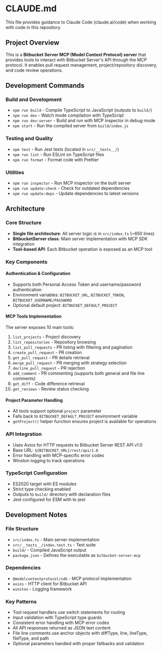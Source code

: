 # CLAUDE.md

This file provides guidance to Claude Code (claude.ai/code) when working with code in this repository.

## Project Overview

This is a **Bitbucket Server MCP (Model Context Protocol) server** that provides tools to interact with Bitbucket Server's API through the MCP protocol. It enables pull request management, project/repository discovery, and code review operations.

## Development Commands

### Build and Development
- `npm run build` - Compile TypeScript to JavaScript (outputs to `build/`)
- `npm run dev` - Watch mode compilation with TypeScript
- `npm run dev:server` - Build and run with MCP inspector in debug mode
- `npm start` - Run the compiled server from `build/index.js`

### Testing and Quality
- `npm test` - Run Jest tests (located in `src/__tests__/`)
- `npm run lint` - Run ESLint on TypeScript files
- `npm run format` - Format code with Prettier

### Utilities
- `npm run inspector` - Run MCP inspector on the built server
- `npm run update:check` - Check for outdated dependencies
- `npm run update:deps` - Update dependencies to latest versions

## Architecture

### Core Structure
- **Single file architecture**: All server logic is in `src/index.ts` (~650 lines)
- **BitbucketServer class**: Main server implementation with MCP SDK integration
- **Tool-based API**: Each Bitbucket operation is exposed as an MCP tool

### Key Components

#### Authentication & Configuration
- Supports both Personal Access Token and username/password authentication
- Environment variables: `BITBUCKET_URL`, `BITBUCKET_TOKEN`, `BITBUCKET_USERNAME/PASSWORD`
- Optional default project: `BITBUCKET_DEFAULT_PROJECT`

#### MCP Tools Implementation
The server exposes 10 main tools:
1. `list_projects` - Project discovery
2. `list_repositories` - Repository browsing
3. `list_pull_requests` - PR listing with filtering and pagination
4. `create_pull_request` - PR creation
5. `get_pull_request` - PR details retrieval
6. `merge_pull_request` - PR merging with strategy selection
7. `decline_pull_request` - PR rejection
8. `add_comment` - PR commenting (supports both general and file line comments)
9. `get_diff` - Code difference retrieval
10. `get_reviews` - Review status checking

#### Project Parameter Handling
- All tools support optional `project` parameter
- Falls back to `BITBUCKET_DEFAULT_PROJECT` environment variable
- `getProject()` helper function ensures project is available for operations

### API Integration
- Uses Axios for HTTP requests to Bitbucket Server REST API v1.0
- Base URL: `${BITBUCKET_URL}/rest/api/1.0`
- Error handling with MCP-specific error codes
- Winston logging to track operations

### TypeScript Configuration
- ES2020 target with ES modules
- Strict type checking enabled
- Outputs to `build/` directory with declaration files
- Jest configured for ESM with ts-jest

## Development Notes

### File Structure
- `src/index.ts` - Main server implementation
- `src/__tests__/index.test.ts` - Test suite
- `build/` - Compiled JavaScript output
- `package.json` - Defines the executable as `bitbucket-server-mcp`

### Dependencies
- `@modelcontextprotocol/sdk` - MCP protocol implementation
- `axios` - HTTP client for Bitbucket API
- `winston` - Logging framework

### Key Patterns
- Tool request handlers use switch statements for routing
- Input validation with TypeScript type guards
- Consistent error handling with MCP error codes
- All API responses returned as JSON text content
- File line comments use anchor objects with diffType, line, lineType, fileType, and path
- Optional parameters handled with proper fallbacks and validation